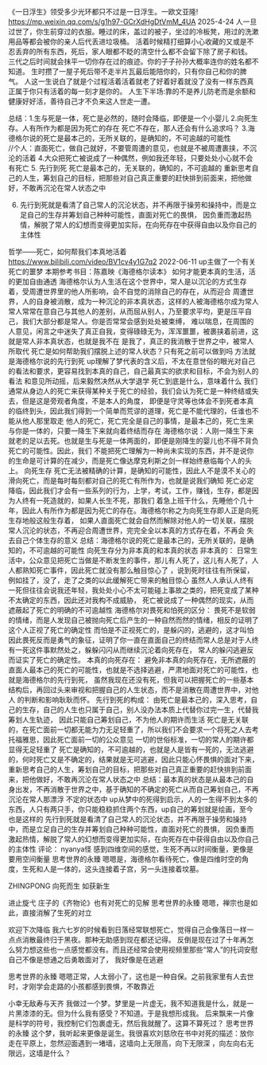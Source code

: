 


《一日浮生》领受多少光环都只不过是一日浮生。一欧文亚隆!
https://mp.weixin.qq.com/s/g1h97-GCrXdHgDtVmM_4UA
2025-4-24
人一旦过世了，你生前穿过的衣服。睡过的床，盖过的被子，坐过的冷板凳，用过的洗漱用品等都会被你的亲人后代丢进垃圾桶。
活着时候精打细算小心收藏的又或是不忍丢弃的所有东西，死后，家人眼都不眨的清空什么都不会留下除了房子和钱。
三代之后时间就会抹平一切你存在过的痕迹。你的子子孙孙大概率连你的姓名都不知道。
生时攒了一屋子死后带不走半片瓦最后能陪你的，只有你自己和你的脾气。
人这一生说白了就是个过程活着活着就老了好着好着就没了没有一样东西真正属于你只有活着的每一刻才是你的。
人生下半场:靠的不是养儿防老而是余额和健康好好活，善待自己才不负来这人世走一遭。






总结：1.生与死是一体，死亡是必然的，随时会降临，即便是一个小婴儿
2.向死生存。人有所作为都是因为死亡的存在  死亡不存在，那人还会有什么追求吗？
3.海德格尔说的死亡是最本己的，无所关联的，是确知的，不可逾越的可能性  
  //个人：直面死亡，做自己就好，不要管周遭的意见，也就是不被周遭裹挟，不沉沦的活着
4.大众把死亡被说成了一种偶然，例如我还年轻，只要处处小心就不会有死亡
5. 先行到死
  死亡是最本己的，无关联的，确知的，不可逾越的
  重新思考自己的人生，筹划自己的目标，把那些对自己真正重要的赶快排到前面来，把他做好，不敢再沉沦在常人状态之中
  
6. 先行到死就是看清了自己常人的沉沦状态，并不再限于操劳和操持中，而是立足自己的生存并筹划自己种种可能性，直面对死亡的畏惧，
   因负重而激起热情，解脱了常人的幻想而变得更加实际，在向死存在中获得自由以及你自己的主体性

哲学——死亡，如何帮我们本真地活着
https://www.bilibili.com/video/BV1cv4y1G7q2 2022-06-11
up主做了一个有关死亡的噩梦   本期参考书目：陈嘉映《海德格尔读本》
如何才能更本真的生活，活的更加自由通透
海德格尔认为人生活在这个世界中，常人是以沉沦的方式生存着，受周遭世界里的他人所影响，会不自觉的消除自己的存在，从而迎合
周遭世界，人的自身被消散，成为一种沉沦的非本真状态，这样的人被海德格尔成为常人
常人常常在意自己与其他人的差别，从而屈从别人，乃至要求平均，更是压平自己，我们大部分都是常人。你是否常常会感到处处被束缚，
难以喘息，在周围的人意见，闲言之中迷失了真正自我，变得碌碌无为，浑浑噩噩，被裹挟着前进，这就是常人非本真状态，也就是我不在
 是我了，真正的我消散于世界之中，被常人所取代
死亡是如何帮助我们摆脱上述的常人状态？只有死之前可以做到吗
方法就是海德格尔说的先行到死
up理解了梦代表的含义后，不太在意世俗的眼光对自己的看法和要求，更容易找到本真的自己，自己最真实的欲求和目标，不会为别人的看法
和意见所动摇，后来毅然决然从大学退学
死亡到底是什么，意味着什么
  我们通常从身边人的死亡来获得某种关于死亡的经验，我们会认为死亡是一种终结或失去，但是这是旁观者角度，不是本人的角度，
即便是守灵等也体会不到死者本真的临终到头，因此我们得到一个简单而荒谬的道理，死亡是不能代理的，任谁也不能从他人那里取走
他人的死亡，死亡完全是自己的事情，是最本己的，死亡生来与你是一体的，只要一降生下来就向着终结而存在
海德格尔说：人刚一降生下来就老的足以去死。也就是生与死是一体两面的，即便是刚降生的婴儿也不得不背负死亡的可能性。因此，我们
不能把死亡理解为一种尚未实现的东西，并不是说你的生命是可计算的在减少，而是死亡像达摩克利斯之剑一样始终悬临每个人的头上。
向死生存
死亡无法被精确的计算，是确知的可能性，因此人不是漠不关心的滑向死亡，而是每时每刻都对自己的死亡有所作为，也就是说我们确知
死亡必定降临，因此我们才会有一些系列的行为，上学，考试，工作，赚钱，生存，都是因为人终有一死造就的，如果人长生不死，那我们
着急上班干什么，先睡他个几十年，因此人有所作为都是因为死亡的存在。海德格尔称之为向死生存即人正是向死生存地般这般生存着，
如果人直面死亡就会自然而解除对他人的一切关联，摆脱常人沉沦的状态，不再迎合周遭世界，完完全全以本真的方式存在着，不再会
失去自己个体生存的意义
总结：海德格尔说的死亡是最本己的，无所关联的，是确知的，不可逾越的可能性
向死生存分为非本真的和本真的状态
非本真的：
日常生活中，公众意见把死亡当做是不断发生的事件，那儿有人死了，这儿有人死了，人人都熟知死亡事件，因此死亡就没有那么触目惊心了
，说到死时往往有所保留，例如挂了，没了，走了之类的以此缓解死亡带来的触目惊心
虽然人人承认人终有一死但往往会说我还年轻，我处处小心不太可能碰上事故之类的，把死变成了某种不太确定的东西，因此还对我构不成威胁，
死亡被说成了一种偶然的现实，从而遮蔽起了死亡的明确的不可逾越性
海德格尔对畏死和怕死的区分：
畏死不是软弱的情绪，而是人发现自己被抛向死亡后产生的一种自然而然的情绪，相反的证明了这个人正视了死亡的确定性
而怕是不正视死亡的，是躲闪的，逃避的，这才叫怕
因此畏死反而是勇气的象征，证明了你一直在直面自己的终结而常人总是对于人终有一死这件事默然处之，躲躲闪闪从而继续沉沦着向死存在，
常人的躲闪逃避反而证实了死亡的确定性。
本真的向死存在：
避免非本真的向死存在，无所遮蔽的直面人最本己的死亡的可能性，也就是不选择逃避，严肃地面对死亡的可能性，也就是海德格尔的先行到死，
虽然我现在还没有死，但我可以把握死亡的一些基本结构后，再回过头来审视和把握自己的人生状态，而不是消散在周遭世界中，对他人
的判断和影响耿耿而怀。
先行到死的构成：
由死亡是最本己的，深入思考，自己的生存，自己的人生也只属于自己，别人没办法本质上代替你过完一生，代替我筹划人生轨迹，
因此只能自己筹划自己，不为他人的期许而生活
死亡是无关联的，在死亡面前一切都无能为力无足轻重了，所以我们不会要求一个将死之人去考托福雅思，因此死亡面前一切的公众意见
一切的世俗标准，一切的常人的期许都显得无足轻重了
死亡是确知的，不可逾越的，也就是人是皆有一死的，无法逃避的，何时死亡又是不确定的，结果就是无可逃避，因此只能心怀畏惧的面对下来，
重新思考自己的人生，筹划自己的目标，把那些对自己真正重要的赶快排到前面来，把他做好，不敢再沉沦在常人状态之中
总结：最本真的状态是从最本己的自身出发，不再消散于世界之中，基于确知的不确定的死亡从而自己筹划自己，不再沉沦在常人那漂浮
不定的状态中
up从梦中的死得到启示，人的一生得不到太多的东西，人只有两只手，你只能稳稳抓住两个东西，up自己的筹划就是绘画，至今也是这样的
先行到死就是看清了自己常人的沉沦状态，并不再限于操劳和操持中，而是立足自己的生存并筹划自己种种可能性，直面对死亡的畏惧，
因负重而激起热情，解脱了常人的幻想而变得更加实际，在向死存在中获得自由以及你自己的主体性
评论：
nyanya怪
感到四维空间的感觉，生死不再以时间衡量，更像是要用空间衡量
思考世界的永臻
嗯嗯是，海德格尔看待死亡，像是四维时空的角度，生死和人是一体的，这头连接着子宫，另一头连接着坟墓。

ZHINGPONG
向死而生 如获新生

进止旋弋
庄子的《齐物论》也有对死亡的见解
思考世界的永臻
嗯嗯，禅宗也是如此，直接消解了生死的对立

欢迎下次降临
我六七岁的时候看到日落经常联想死亡，觉得自己会像落日一样一点点消散最终归于黑夜。那种无助感到现在都还记得。
反倒是现在过了十年再怎么努力想这些也一点感觉都没有。而且还经常会使用视频里那些“常人”的托词安慰自己不像是想通之后勇敢面对了，
我好像是在逃避

思考世界的永臻
嗯嗯正常，人太弱小了，这也是一种自保。之前我家里有人去世时，才刚学会走路的小孩都感到畏惧，不敢靠近

小幸无敌寿与天齐
我做过一个梦。梦里是一片虚无，我不知道我是什么，就是一片黑漆漆的无。但为什么我有感受？不知道。于是我想形成我。
后来飘来一片像是科学的符号，我控制它们包裹虚无，然后我就醒了。这算不算死过？
思考世界的永臻
这个梦，我听起来更像是诞生。我很喜欢刘慈欣在书中对死的描述：放你走在平原上，忽然迎面遇到一堵墙，这墙向上无限高，向下无限深
，向左向右无限远，这墙是什么？